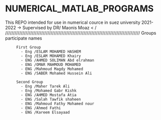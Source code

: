 # NUMERICAL_MATLAB_PROGRAMS
This REPO intended for use in numerical cource in suez university 2021-2022 
                     -> Supervised by  DR/ Maonis Moaz  <                          /
//////////////////////////////////////////////////////////////////////////////////////
 Groups participate names 
       
         First Group
           - Eng /ESLAM MOHAMED HASHEM
           - Eng /ESLAM MOHAMED Khairy
           - ENG /AHMED SOLIMAN Abd elrahman
           - ENG /OMAR MAHMOUD MOHAMED
           - ENG /Mahmoud Magdy Mohamed 
           - ENG /SABER Mohamed Hussein Ali

         Second Group
           - Eng /Maher Tarek Ali
           - Eng /Mohamed Gabr Kishk
           - ENG /AHMED Mostafa Atia
           - ENG /Salah Tawfik shaheen
           - ENG /Mahmoud Fathy Mohamed nour
           - ENG /Ahmed Fathi
           - ENG /Kareem Elsayaad

